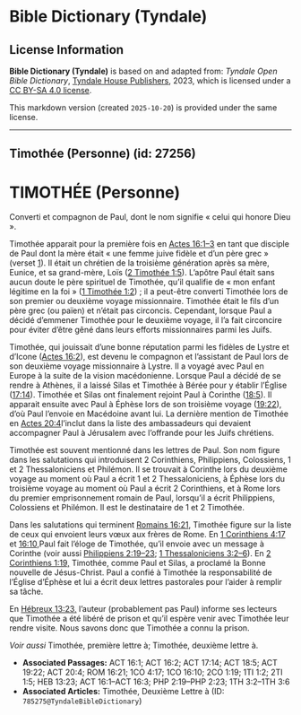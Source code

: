 # Bible Dictionary (Tyndale)

## License Information

**Bible Dictionary (Tyndale)** is based on and adapted from: _Tyndale Open Bible Dictionary_, [Tyndale House Publishers](https://tyndaleopenresources.com/), 2023, which is licensed under a [CC BY-SA 4.0 license](https://creativecommons.org/licenses/by-sa/4.0/legalcode.en).

This markdown version (created `2025-10-20`) is provided under the same license.



--------------------------------

## Timothée (Personne) (id: 27256)

TIMOTHÉE (Personne)
===================

Converti et compagnon de Paul, dont le nom signifie « celui qui honore Dieu ».

Timothée apparait pour la première fois en [Actes 16:1–3](https://ref.ly/Acts16:1-Acts16:3) en tant que disciple de Paul dont la mère était « une femme juive fidèle et d’un père grec » (verset [1](https://ref.ly/Acts16:1)). Il était un chrétien de la troisième génération après sa mère, Eunice, et sa grand\-mère, Loïs ([2 Timothée 1:5](https://ref.ly/2Tim1:5)). L’apôtre Paul était sans aucun doute le père spirituel de Timothée, qu’il qualifie de « mon enfant légitime en la foi » ([1 Timothée 1:2](https://ref.ly/1Tim1:2)) ; il a peut\-être converti Timothée lors de son premier ou deuxième voyage missionnaire. Timothée était le fils d’un père grec (ou païen) et n’était pas circoncis. Cependant, lorsque Paul a décidé d’emmener Timothée pour le deuxième voyage, il l’a fait circoncire pour éviter d’être gêné dans leurs efforts missionnaires parmi les Juifs.

Timothée, qui jouissait d’une bonne réputation parmi les fidèles de Lystre et d’Icone ([Actes 16:2](https://ref.ly/Acts16:2)), est devenu le compagnon et l’assistant de Paul lors de son deuxième voyage missionnaire à Lystre. Il a voyagé avec Paul en Europe à la suite de la vision macédonienne. Lorsque Paul a décidé de se rendre à Athènes, il a laissé Silas et Timothée à Bérée pour y établir l’Église ([17:14](https://ref.ly/Acts17:14)). Timothée et Silas ont finalement rejoint Paul à Corinthe ([18:5](https://ref.ly/Acts18:5)). Il apparait ensuite avec Paul à Éphèse lors de son troisième voyage ([19:22](https://ref.ly/Acts19:22)), d’où Paul l’envoie en Macédoine avant lui. La dernière mention de Timothée en [Actes 20:4](https://ref.ly/Acts20:4)l’inclut dans la liste des ambassadeurs qui devaient accompagner Paul à Jérusalem avec l’offrande pour les Juifs chrétiens.

Timothée est souvent mentionné dans les lettres de Paul. Son nom figure dans les salutations qui introduisent 2 Corinthiens, Philippiens, Colossiens, 1 et 2 Thessaloniciens et Philémon. Il se trouvait à Corinthe lors du deuxième voyage au moment où Paul a écrit 1 et 2 Thessaloniciens, à Éphèse lors du troisième voyage au moment où Paul a écrit 2 Corinthiens, et à Rome lors du premier emprisonnement romain de Paul, lorsqu’il a écrit Philippiens, Colossiens et Philémon. Il est le destinataire de 1 et 2 Timothée.

Dans les salutations qui terminent [Romains 16:21](https://ref.ly/Rom16:21), Timothée figure sur la liste de ceux qui envoient leurs vœux aux frères de Rome. En [1 Corinthiens 4:17](https://ref.ly/1Cor4:17) et [16:10,](https://ref.ly/1Cor16:10)Paul fait l’éloge de Timothée, qu’il envoie avec un message à Corinthe (voir aussi [Philippiens 2:19–23](https://ref.ly/Phil2:19-Phil2:23); [1 Thessaloniciens 3:2–6](https://ref.ly/1Thess3:2-1Thess3:6)). En [2 Corinthiens 1:19,](https://ref.ly/2Cor1:19) Timothée, comme Paul et Silas, a proclamé la Bonne nouvelle de Jésus\-Christ. Paul a confié à Timothée la responsabilité de l’Église d’Éphèse et lui a écrit deux lettres pastorales pour l’aider à remplir sa tâche.

En [Hébreux 13:23,](https://ref.ly/Heb13:23) l’auteur (probablement pas Paul) informe ses lecteurs que Timothée a été libéré de prison et qu’il espère venir avec Timothée leur rendre visite. Nous savons donc que Timothée a connu la prison.

*Voir aussi* Timothée, première lettre à; Timothée, deuxième lettre à.

* **Associated Passages:** ACT 16:1; ACT 16:2; ACT 17:14; ACT 18:5; ACT 19:22; ACT 20:4; ROM 16:21; 1CO 4:17; 1CO 16:10; 2CO 1:19; 1TI 1:2; 2TI 1:5; HEB 13:23; ACT 16:1–ACT 16:3; PHP 2:19–PHP 2:23; 1TH 3:2–1TH 3:6
* **Associated Articles:** Timothée, Deuxième Lettre à (ID: `785275@TyndaleBibleDictionary`)


